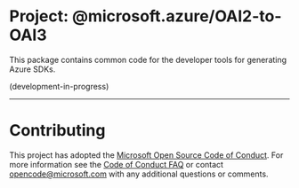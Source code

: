 # Project: @microsoft.azure/OAI2-to-OAI3

This package contains common code for the developer tools for generating Azure SDKs.

(development-in-progress)

----

# Contributing

This project has adopted the [Microsoft Open Source Code of Conduct](https://opensource.microsoft.com/codeofconduct/). For more information see the [Code of Conduct FAQ](https://opensource.microsoft.com/codeofconduct/faq/) or contact [opencode@microsoft.com](mailto:opencode@microsoft.com) with any additional questions or comments.
